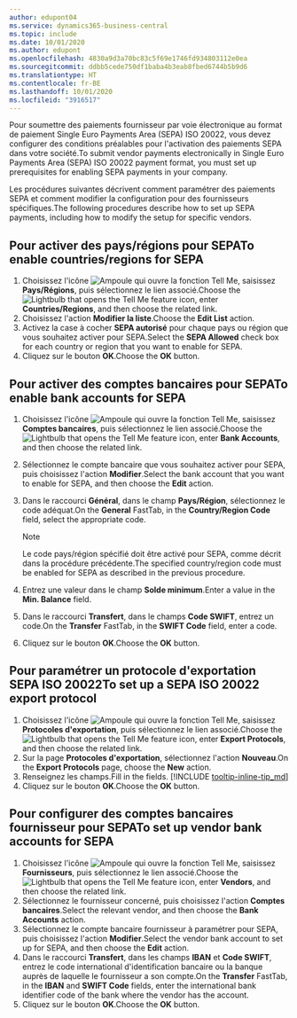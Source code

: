```yaml
---
author: edupont04
ms.service: dynamics365-business-central
ms.topic: include
ms.date: 10/01/2020
ms.author: edupont
ms.openlocfilehash: 4830a9d3a70bc83c5f69e1746fd934803112e0ea
ms.sourcegitcommit: ddbb5cede750df1baba4b3eab8fbed6744b5b9d6
ms.translationtype: HT
ms.contentlocale: fr-BE
ms.lasthandoff: 10/01/2020
ms.locfileid: "3916517"
---
```

<span data-ttu-id="e2ad4-101">Pour soumettre des paiements fournisseur par voie électronique au format de paiement Single Euro Payments Area (SEPA) ISO 20022, vous devez configurer des conditions préalables pour l'activation des paiements SEPA dans votre société.</span><span class="sxs-lookup"><span data-stu-id="e2ad4-101">To submit vendor payments electronically in Single Euro Payments Area (SEPA) ISO 20022 payment format, you must set up prerequisites for enabling SEPA payments in your company.</span></span>  

<span data-ttu-id="e2ad4-102">Les procédures suivantes décrivent comment paramétrer des paiements SEPA et comment modifier la configuration pour des fournisseurs spécifiques.</span><span class="sxs-lookup"><span data-stu-id="e2ad4-102">The following procedures describe how to set up SEPA payments, including how to modify the setup for specific vendors.</span></span>  

## <a name="to-enable-countriesregions-for-sepa"></a><span data-ttu-id="e2ad4-103">Pour activer des pays/régions pour SEPA</span><span class="sxs-lookup"><span data-stu-id="e2ad4-103">To enable countries/regions for SEPA</span></span>  

1. <span data-ttu-id="e2ad4-104">Choisissez l'icône ![Ampoule qui ouvre la fonction Tell Me](../../../media/ui-search/search_small.png "Dites-moi ce que vous voulez faire"), saisissez **Pays/Régions**, puis sélectionnez le lien associé.</span><span class="sxs-lookup"><span data-stu-id="e2ad4-104">Choose the ![Lightbulb that opens the Tell Me feature](../../../media/ui-search/search_small.png "Tell me what you want to do") icon, enter **Countries/Regions**, and then choose the related link.</span></span>  
2. <span data-ttu-id="e2ad4-105">Choisissez l'action **Modifier la liste**.</span><span class="sxs-lookup"><span data-stu-id="e2ad4-105">Choose the **Edit List** action.</span></span>  
3. <span data-ttu-id="e2ad4-106">Activez la case à cocher **SEPA autorisé** pour chaque pays ou région que vous souhaitez activer pour SEPA.</span><span class="sxs-lookup"><span data-stu-id="e2ad4-106">Select the **SEPA Allowed** check box for each country or region that you want to enable for SEPA.</span></span>  
4. <span data-ttu-id="e2ad4-107">Cliquez sur le bouton **OK**.</span><span class="sxs-lookup"><span data-stu-id="e2ad4-107">Choose the **OK** button.</span></span>  

## <a name="to-enable-bank-accounts-for-sepa"></a><span data-ttu-id="e2ad4-108">Pour activer des comptes bancaires pour SEPA</span><span class="sxs-lookup"><span data-stu-id="e2ad4-108">To enable bank accounts for SEPA</span></span>  

1. <span data-ttu-id="e2ad4-109">Choisissez l'icône ![Ampoule qui ouvre la fonction Tell Me](../../../media/ui-search/search_small.png "Dites-moi ce que vous voulez faire"), saisissez **Comptes bancaires**, puis sélectionnez le lien associé.</span><span class="sxs-lookup"><span data-stu-id="e2ad4-109">Choose the ![Lightbulb that opens the Tell Me feature](../../../media/ui-search/search_small.png "Tell me what you want to do") icon, enter **Bank Accounts**, and then choose the related link.</span></span>  
2. <span data-ttu-id="e2ad4-110">Sélectionnez le compte bancaire que vous souhaitez activer pour SEPA, puis choisissez l'action **Modifier**.</span><span class="sxs-lookup"><span data-stu-id="e2ad4-110">Select the bank account that you want to enable for SEPA, and then choose the **Edit** action.</span></span>  
3. <span data-ttu-id="e2ad4-111">Dans le raccourci **Général**, dans le champ **Pays/Région**, sélectionnez le code adéquat.</span><span class="sxs-lookup"><span data-stu-id="e2ad4-111">On the **General** FastTab, in the **Country/Region Code** field, select the appropriate code.</span></span>  

    > [!NOTE]  
    > <span data-ttu-id="e2ad4-112">Le code pays/région spécifié doit être activé pour SEPA, comme décrit dans la procédure précédente.</span><span class="sxs-lookup"><span data-stu-id="e2ad4-112">The specified country/region code must be enabled for SEPA as described in the previous procedure.</span></span>  

4. <span data-ttu-id="e2ad4-113">Entrez une valeur dans le champ **Solde minimum**.</span><span class="sxs-lookup"><span data-stu-id="e2ad4-113">Enter a value in the **Min. Balance** field.</span></span>  
5. <span data-ttu-id="e2ad4-114">Dans le raccourci **Transfert**, dans le champs **Code SWIFT**, entrez un code.</span><span class="sxs-lookup"><span data-stu-id="e2ad4-114">On the **Transfer** FastTab, in the **SWIFT Code** field, enter a code.</span></span>  
6. <span data-ttu-id="e2ad4-115">Cliquez sur le bouton **OK**.</span><span class="sxs-lookup"><span data-stu-id="e2ad4-115">Choose the **OK** button.</span></span>  

## <a name="to-set-up-a-sepa-iso-20022-export-protocol"></a><span data-ttu-id="e2ad4-116">Pour paramétrer un protocole d'exportation SEPA ISO 20022</span><span class="sxs-lookup"><span data-stu-id="e2ad4-116">To set up a SEPA ISO 20022 export protocol</span></span>  

1. <span data-ttu-id="e2ad4-117">Choisissez l'icône ![Ampoule qui ouvre la fonction Tell Me](../../../media/ui-search/search_small.png "Dites-moi ce que vous voulez faire"), saisissez **Protocoles d'exportation**, puis sélectionnez le lien associé.</span><span class="sxs-lookup"><span data-stu-id="e2ad4-117">Choose the ![Lightbulb that opens the Tell Me feature](../../../media/ui-search/search_small.png "Tell me what you want to do") icon, enter **Export Protocols**, and then choose the related link.</span></span>  
2. <span data-ttu-id="e2ad4-118">Sur la page **Protocoles d'exportation**, sélectionnez l'action **Nouveau**.</span><span class="sxs-lookup"><span data-stu-id="e2ad4-118">On the **Export Protocols** page, choose the **New** action.</span></span>  
3. <span data-ttu-id="e2ad4-119">Renseignez les champs.</span><span class="sxs-lookup"><span data-stu-id="e2ad4-119">Fill in the fields.</span></span> [!INCLUDE [tooltip-inline-tip_md](../../../includes/tooltip-inline-tip_md.md)]
4. <span data-ttu-id="e2ad4-120">Cliquez sur le bouton **OK**.</span><span class="sxs-lookup"><span data-stu-id="e2ad4-120">Choose the **OK** button.</span></span>  

## <a name="to-set-up-vendor-bank-accounts-for-sepa"></a><span data-ttu-id="e2ad4-121">Pour configurer des comptes bancaires fournisseur pour SEPA</span><span class="sxs-lookup"><span data-stu-id="e2ad4-121">To set up vendor bank accounts for SEPA</span></span>  

1. <span data-ttu-id="e2ad4-122">Choisissez l'icône ![Ampoule qui ouvre la fonction Tell Me](../../../media/ui-search/search_small.png "Dites-moi ce que vous voulez faire"), saisissez **Fournisseurs**, puis sélectionnez le lien associé.</span><span class="sxs-lookup"><span data-stu-id="e2ad4-122">Choose the ![Lightbulb that opens the Tell Me feature](../../../media/ui-search/search_small.png "Tell me what you want to do") icon, enter **Vendors**, and then choose the related link.</span></span>  
2. <span data-ttu-id="e2ad4-123">Sélectionnez le fournisseur concerné, puis choisissez l'action **Comptes bancaires**.</span><span class="sxs-lookup"><span data-stu-id="e2ad4-123">Select the relevant vendor, and then choose the **Bank Accounts** action.</span></span>  
3. <span data-ttu-id="e2ad4-124">Sélectionnez le compte bancaire fournisseur à paramétrer pour SEPA, puis choisissez l'action **Modifier**.</span><span class="sxs-lookup"><span data-stu-id="e2ad4-124">Select the vendor bank account to set up for SEPA, and then choose the **Edit** action.</span></span>  
4. <span data-ttu-id="e2ad4-125">Dans le raccourci **Transfert**, dans les champs **IBAN** et **Code SWIFT**, entrez le code international d'identification bancaire ou la banque auprès de laquelle le fournisseur a son compte.</span><span class="sxs-lookup"><span data-stu-id="e2ad4-125">On the **Transfer** FastTab, in the **IBAN** and **SWIFT Code** fields, enter the international bank identifier code of the bank where the vendor has the account.</span></span>  
5. <span data-ttu-id="e2ad4-126">Cliquez sur le bouton **OK**.</span><span class="sxs-lookup"><span data-stu-id="e2ad4-126">Choose the **OK** button.</span></span>  
